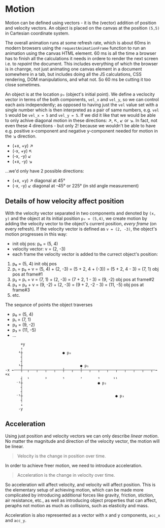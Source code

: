 # Motion

Motion can be defined using vectors - it is the (vector) addition of position and velocity vectors. An object is placed on the canvas at the position `(5,5)` in Cartesian coordinate system.

The overall animation runs at some refresh rate, which is about 60ms in modern browsers using the `requestAnimationFrame` function to run an animation using the canvas HTML element. 60 ms is all the time a browser has to finish all the calculations it needs in ordere to render the next screen i.e. to *repaint* the document. This includes everything of which the browser is in chanrge, not just animating one canvas element in a document somewhere in a tab, but includes doing all the JS calculations, CSS rendering, DOM manipulations, and what not. So 60 ms be cutting it too close sometimes.

An object is at the location `p₀` (object's initial point). We define a veclocity vector in terms of the both components, `vel_x` and `vel_y`, so we can control each axis independently; as opposed to having just the `vel` value set with a single number which is then interpreted as a pair of same numbers, e.g. `vel 5` would be `vel_x = 5` and `vel_y = 5`. If we did it like that we would be able to only achive diagonal motion in these directions: ↗, ↖, ↙ or ↘. In fact, not even these 4 directions - but only 2! because we wouldn't be able to have e.g. positive x-component and negative y-component needed for motion in the ↘ direction.
- (+x, +y) ↗
- (-x, +y) ↖
- (-x, -y) ↙
- (+x, -y) ↘

...we'd only have 2 possible directions:
- (+x, +y) ↗ diagonal at 45°
- (-x, -y) ↙ diagonal at -45° or 225° (in std angle measurement)

## Details of how velocity affect position

With the velocity vector separated in two components and denoted by `(x, y)` and the object at its initial position `p₀ = (5,4)`, we create motion by adding the velocity vector to the object's current position, *every frame* (on every refresh). If the velocity vector is defined as `v = (2, -3)`, the object's motion progresses in this way:

- init obj pos: p₀ = (5, 4)
- velocity vector: v = (2, -3)
- each frame the velocity vector is added to the currect object's position:

1. p₀ = (5, 4)              init obj pos
2. p₁ = p₀ + v
      = (5, 4) + (2, -3)
      = (5 + 2, 4 + (-3))
      = (5 + 2, 4 - 3)
      = (7, 1)              obj pos at frame#1
3. p₂ = p₁ + v
      = (7, 1) + (2, -3)
      = (7 + 2, 1 - 3)
      = (9, -2)             obj pos at frame#2
4. p₃ = p₂ + v
      = (9, -2) + (2, -3)
      = (9 + 2, -2 - 3)
      = (11, -5)            obj pos at frame#3
5. etc.


The sequnce of points the object traverses
- p₀ = (5, 4)
- p₁ = (7, 1)
- p₂ = (9, -2)
- p₃ = (11, -5)
- ...


```
       +y
       ↑
      ⁴┼                  ● p₀
       ┤
       ┤
      ¹┼                          ● p₁
-x ←───┼──┬───┬───┬───┬───┼───┬───┼───┬───┬───┬───┬───┬───┬───┬───┬─→ +x
       ┤  ¹       ³       ⁵       ⁷       ⁹      ¹¹
     ⁻²┼                                  ● p₂
       ┤
       ┤
     ⁻⁵┼                                          ● p₃
       ┤
       ↓
      -y
```


## Acceleration

Using just position and velocity vectors we can only describe *linear motion*. No matter the magnitude and direction of the velocity vector, the motion will be linear.

>Velocity is the change in position over time.

In order to achieve freer motion, we need to introduce acceleration.

>Acceleration is the change in velocity over time.

So acceleration will affect velocity, and velocity will affect position. This is the elementary setup of achieving motion, which can be made more complicated by introducing additional forces like gravity, friction, stiction, air resistance, etc., as well as introducing object properties that can affect, peraphs not motion as much as collisions, such as elasticity and mass.

Acceleration is also represented as a vector with x and y components, `acc_x` and `acc_y`.
